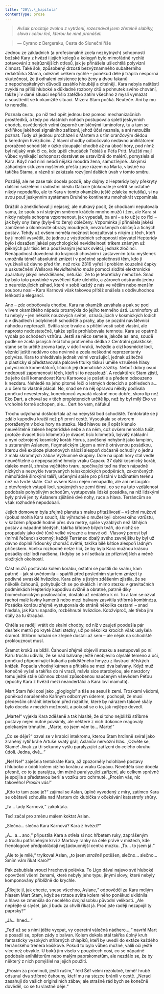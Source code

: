 ```yaml
---
title: "20\\.\_kapitola"
contentType: prose
---
```


<section>

> _Avšak procitaje zvolna z vytržení, rozeznával jsem zřetelně slabiky, slova i celou řeč, kterou ke mně pronášel._

> — Cyrano z Bergeraku, Cesta do Sluneční říše

Jednou ze základních (a profesionálně zcela nezbytných) schopností božské Kary z hvězd i jejich kolegů a kolegyň bylo mimořádně rychlé zotavování z nejrůznějších otřesů, jak je přinášela ušlechtilá polyvizní činnost. Také šok, způsobený drzostí bezvýznamného subalterního redaktůrka Stama, odezněl celkem rychle – poněkud déle ji trápila nesporná skutečnost, že ji odhalení existence jeho ženy a dvou fakanů z nepochopitelných důvodů zasáhlo hlouběji a citelněji. Kara nebyla naštěstí zvyklá na příliš hluboké a důkladné rozbory citů a pohnutek svého chování, takže jí v dané situaci nepřišlo zatěžko zatím všechno z mysli vymazat a soustředit se k okamžité situaci. Mizera Stam počká. Neuteče. Ani by mu to neradila.

Poznala cestu, po níž teď opět jednou bez pomoci mechanizačních prostředků, a tedy po vlastních nohách postupovala spletí jeskynních chodeb, osvětlených velmi úsporně umístěnými luminofory, tu a tam se skříňkou jakéhosi signálního zařízení, jehož účel neznala, a ani netoužila poznat. Tudy už jednou procházeli s Martem a s tím oranžovým dědou k šeredným hvězdicím. Z hlavní chodby odbočovalo nedávno anihilátorem proražené schodiště v úzké stoupající chodbě až na úbočí hory, pod nímž byl nějaký vrak či co, kde úpěli chudáček Tobiáš a Péťa Pritt. Mužští mají vůbec vynikající schopnost dostávat se ustavičně do malérů, pomyslela si Kara. Když nad nimi nebdí nějaká moudrá žena, samozřejmě. Jakýmsi záhadným skluzem myšlenek přešla zase rázem na Marta, vlastně na tatíčka Stama, a rázně si zakázala rozvíjení dalších úvah v tomto směru.

Později, ale ne zase tak docela pozdě, aby dojmy z Hepteridy byly překryty dalšími svízelemi i radostmi ideálu Galaxie (dokonale je setřít se ostatně nikdy nepodařilo, ale to Kara v tomto okamžiku ještě zdaleka netušila), si na svou pouť jeskynním systémem Druhého kontinentu mnohokrát vzpomínala.

Dráždil a zneklidňoval ji nejasný, ale nutkavý pocit, že chodbami neputovala sama, že spolu s ní stejným směrem kráčelo mnoho mužů i žen, ale Kara si nikdy nebyla schopna vzpomenout, jak vypadali, ba ani – a to už je co říci – jak byly ony ženy (byly-li to ženy) oblečeny. Vzpomínka jí přinášela jakési zamlžené a úlomkovité obrazy moudrých, nevzrušených obličejů a tichých postav. Tehdy už ovšem neměla možnost konzultovat s nikým z těch, kteří by jí mohli vysvětlit, že jednou z výstředních schopností obyvatel Hepteridy bylo i dosažení jakési psychologické neviditelnosti trikem známým už pěkných pár tisíc let a používaným jednak světci, jednak zločinci. Nenápadnost dovedená do krajnosti chováním i zastavením toku myšlenek umožnila téměř absolutně zmizet i v početné společnosti těm, kdo ji využívali už dávno před tím, než roku 2316 vyřešil problém kouzelné čapky a uskutečnění Wellsova _Neviditelného muže_ pomocí složité elektronické aparatury jakýsi nevzdělanec, netušící, že to je teoreticky nemožné. Snad by bylo toto prostinké vysvětlení Kaře ulehčilo, a zároveň odstranilo jednu z neurotizujících záhad, které v sobě každý z nás ve větším nebo menším souboru nosí – Kara Karnová však takovou přítěž snášela s obdivuhodnou lehkostí a elegancí.

Ano – zde odbočovala chodba. Kara na okamžik zaváhala a pak se pod vlivem okamžitého nápadu prosmýkla do jejího temného ústí. Luminofory už tu nebyly – jen několik nouzových světel, označujících v kosmických lodích a v divadlech i polykinech schodiště a prahy, aby se pozdní návštěvníci náhodou nepřerazili. Svítila sice trvale a s přičinlivostí sobě vlastní, ale naprosto nedostatečně, takže spíše prohlubovala temnotu. Kara se opatrně vydala po schodech vzhůru. Jestli se něco semele, jakože asi ano, soudě podle ne zcela jasných řečí toho protivného dědka z Centrální galaktické, stane se to určitě zrovna tady, v údolí vraků, hvězdic a cizí kosmické lodi, věznící ještě nedávno oba nevinné a zcela neškodné reprezentanty polyvize. Kara to shledávala jednak velmi vzrušující, jednak užitečné a plasticky si představovala palcové titulky tisku i uměle vzrušené hlasy polyvizních komentátorů, líčících její dramatické zážitky. Neboť dobrý osud nedopustí zapomenouti těch, kteří si to nezaslouží. A redaktůrek Stam zjistí, že jeho úsilí komandovat Karu Karnovou je pošetilé a předem odsouzeno k nezdaru. Nehledě na jeho pitomé řeči o letmých dotecích a pohledech a… a o čem to vlastně plácal. No, snad se na něj opravdu někdy podívala poněkud nesestersky, koneckonců vypadá vlastně moc dobře, skoro líp než Eko Dart, a choval se v těch propletencích určitě líp, než by byl milý Eko ve vrcholné formě schopen, ale… Čert ho vem, náfuku!

Trochu udýchaná doškobrtala až na nejvyšší bod schodiště. Tentokráte se jí zdálo kupodivu kratší než při první cestě. Vysoukala se otvorem proraženým v boku hory na stezku. Nad hlavou se jí opět klenulo neuvěřitelně zelené hepteridské nebe a na něm, což ovšem nemohla tušit, protože dvacet tisíc kilometrů je dvacet tisíc kilometrů, bývalý nákladní a nyní ozbrojený kosmický koráb Horus, zavěšený nehybně jako lampión, s ustaraným Aslanem, flegmatickým Ligem a mírně otrávenou posádkou, kterou dvě exploze plutonových náloží alespoň dočasně ochudily o jednu z mála skromných zábav Výzkumné skupiny. Dole na úpatí hory stál vedle neuvěřitelné a nepopsatelné hmoty vraku Capaxu 37 další kosmický koráb, daleko menší, zhruba vejčitého tvaru, spočívající teď na třech nápadně nízkých a nezvykle tvarovaných teleskopických podpěrách, zakončených mimořádně širokými talíři, určenými spíše pro přistání v bažinatém terénu než na tvrdé skále. Což ovšem Karu nejen nenapadlo, ale ani nezaujalo: z otevřených vstupů lodi, spojených se zemí čímsi, co se na tuto vzdálenost podobalo pohyblivým schodům, vystupovala lidská posádka, na níž lidskými byly právě jen ty Aslanem zjištěné dvě nohy, ruce a hlava. Terráncům se však rozhodně nepodobali.

Jejich domovem byla zřejmě planeta s malou přitažlivostí – všichni mužové (pokud mohla Kara soudit, šlo výhradně o muže) byli obrovského vzrůstu, v každém případě hodně přes dva metry, spíše vyzáblých než štíhlých postav a nápadně bledých, takřka křídově bílých tváří, do nichž se propadaly jako dvě tůně velké výrazné a tmavé oči. Vlasový porost byl (mírně řečeno) skromný; každý Terránec dbalý svého zevnějšku by byl už dávno doplnil řiďounký chomáč světlé, takřka bílé kštice alespoň ladným příčeskem. Vcelku rozhodně nelze říci, že by byla Kara mužnou krásou posádky cizí lodi nadšena, i kdyby se s ní setkala ze příznivějších a méně složitých okolností.

Část mužů postávala kolem korábu, ostatní se pustili do svahu, kam patrně – jak si uvědomila – spatřili před posledním startem zmizet ty podivné svrasklé hvězdice. Kara záhy s jistým zděšením zjistila, že se několik čahounů, pohybujících se po skalách i mimo stezku v gravitačních podmínkách Hepteridy kupodivu svižně a obratně, patrně díky biomechanickým posilovačům, dostalo až nedaleko k ní. Tu a tam se ozval rachot malé laviny kamenů nebo mezi balvany zasvítila stříbrná kombinéza. Posádka korábu zřejmě vystupovala do stráně několika cestami – snad hledala, jak Karu napadlo, rozběhnuté hvězdice. Kdožvíproč, ale třeba jim stály za tu štrapáci.

Chtěla se raději vrátit do skalní chodby, od níž v zaujetí poodešla pár desítek metrů po kryté části stezky, už po několika krocích však uslyšela šramot. Stříbrní habáni se zřejmě dostali až sem – ale nějak na schodiště proklouznout musí.

Šramot kroků se blížil. Čahouni zřejmě objevili stezku a sestupovali po ní. Karu trochu udivilo, že se nad balvany ještě neobjevilo olysalé temeno a oči, poněkud připomínající kukadla polidštěného hmyzu z ilustrací dětských knížek. Popadla vhodný kámen a přitiskla se mezi dva balvany. Když muž konečně vyšel a takřka do ní vrazil, mávla sice starobylou, ale navzdory tomu ještě stále účinnou zbraní způsobenou naučeným vševědem Péťou (epochy Kara z hvězd mezi neandertálci a Kara loví mamuta).

Mart Stam řekl cosi jako „glogloglo“ a tiše se sesul k zemi. Troskami vědomí, poněkud narušeného Kařiným odborným úderem, pochopil, že musí především chránit interkom před rozbitím, které by nárazem takové skály bylo docela v mezích možnosti, a pokusil se o to, jak nejlépe dovedl.

„Marte!“ vyjekla Kara zděšeně a tak hlasitě, že si toho nejbližší stříbrné postavy nejen nutně povšimly, ale některé z nich dokonce reagovaly polekaným trhnutím. „Marte, co jsem vám to… Marte!“

„Co se děje?“ ozval se v krabici intekromu, kterou Stam hrdinně svíral jako zraněný rytíř krále Artuše svatý grál, Aslanův nervózní hlas. „Ozvěte se, Stame! Jinak za tři sekundy vyšlu paralyzující zařízení do celého okruhu údolí. Jedna, dvě…“

„Ne! Ne!“ zaječela tentokráte Kara, až zpozorněly holohlavé postavy i hluboko v údolí kolem cizího korábu a vraku Capaxu. Nevěděla sice docela přesně, co to je paralýza, tím méně paralyzující zařízení, ale celkem správně je spojila s představou berlí a vozíku pro ochrnuté. „Prosím vás, nic takového! _Prosím vás!_“

„Kdo to tam zase je?“ zajímal se Aslan, úplně vyvedený z míry, zatímco Kara se obětavě schoulila nad Martem do klubíčka v očekávání katastrofy shůry.

„Ta… tady Karnová,“ zakoktala.

Teď začal pro změnu málem koktat Aslan.

„Slečna… slečna Kara Karnová? Kara z hvězd?“

„A… a… ano,“ připustila Kara a otřela si noc hřbetem ruky, zaprášeným a trochu potřísněným krví z Martovy ranky na čele právě v místech, kde frenologové předpokládají nejžádoucnější centra mozku. „To… to jsem já.“

„Ale to je milé,“ trylkoval Aslan, „to jsem _strašně_ potěšen, slečno… slečno… Smím vám říkat Karo?“

Pak zabublala vroucí hrachová polévka. To Ligo dával najevo své hluboké opovržení všemi ženami, které nebyly jeho typu, jinými slovy, které nebyly komponovány přibližně do krychle.

„Říkejte jí, jak chcete, snese všechno, Aslane,“ odpověděl za Karu mdlým hlasem Mart Stam, když se rotace světa kolem něho poněkud uklidnila a hlava se zmenšila do necelého dvojnásobku původní velikosti. „Ale nepřejte si slyšet, jak jí budu za chvíli říkat já. Proč jste raději nezapojil ty paprsky?“

„Já… hned…“

„Teď už se s nimi jděte vycpat, vy operetní válečná nádhero…,“ navrhl Mart a posadil se, opřen zády o balvan. Kolem dokola stál takřka úplný kruh fantasticky vysokých stříbrných chlapíků, kteří by uvedli do extáze každého terránského trenéra košíkové. Pokud to bylo vůbec možné, valili oči ještě více než obvykle. U boků jim viselo v pouzdrech cosi, co se nápadně podobalo anihilátorům nebo malým paprskometům, ale nezdálo se, že by některý z nich pomýšlel na jejich použití.

„Prosím za prominutí, jestli ruším,“ řekl Šéf velmi rezolutně, téměř hrubě odsunul dva stříbrné čahouny, kteří mu na stezce bránili v cestě. „Nerad zasahuji do vašich originálních zábav, ale strašně rád bych se konečně dověděl, co se tu vlastně děje.“

</section>
